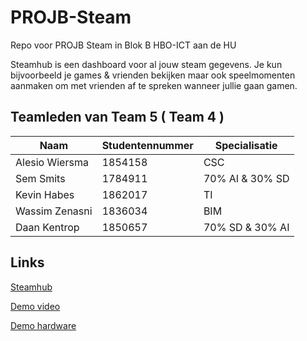 # PROJB-Steam

Repo voor PROJB Steam in Blok B HBO-ICT aan de HU

Steamhub is een dashboard voor al jouw steam gegevens. Je kun bijvoorbeeld je games & vrienden bekijken maar ook speelmomenten aanmaken om met vrienden af te spreken wanneer jullie gaan gamen.

## Teamleden van Team 5 ( Team 4 )

| Naam            | Studentennummer | Specialisatie   |
|-----------------|-----------------|-----------------|
| Alesio Wiersma |   1854158              | CSC             |
| Sem Smits       | 1784911         | 70% AI & 30% SD |
| Kevin Habes     | 1862017                | TI              |
| Wassim Zenasni  | 1836034           | BIM             |
| Daan Kentrop    | 1850657         | 70% SD & 30% AI |

## Links

[Steamhub](http://steamhub.nl)

[Demo video](https://1drv.ms/v/s!AlYN8JohGVJ5ayaiN_QQoZO_VdI?e=z2uzsM)

[Demo hardware](https://1drv.ms/v/s!AqCy1PVhiI0ajfgNJtXzTSox7FP-uA)
